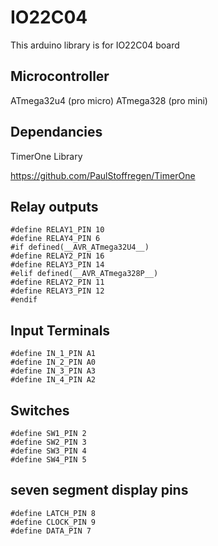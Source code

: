 # IO22C04
This arduino library is for IO22C04 board

## Microcontroller
ATmega32u4 (pro micro)
ATmega328 (pro mini)

## Dependancies

TimerOne Library

https://github.com/PaulStoffregen/TimerOne


## Relay outputs
```
#define RELAY1_PIN 10
#define RELAY4_PIN 6
#if defined(__AVR_ATmega32U4__)
#define RELAY2_PIN 16
#define RELAY3_PIN 14
#elif defined(__AVR_ATmega328P__)
#define RELAY2_PIN 11
#define RELAY3_PIN 12
#endif
```

## Input Terminals
```
#define IN_1_PIN A1
#define IN_2_PIN A0
#define IN_3_PIN A3
#define IN_4_PIN A2
```

## Switches
```
#define SW1_PIN 2
#define SW2_PIN 3
#define SW3_PIN 4
#define SW4_PIN 5
```

## seven segment display pins
```
#define LATCH_PIN 8
#define CLOCK_PIN 9
#define DATA_PIN 7
```